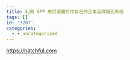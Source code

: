 ```yaml
---
title: 利用 APP 來打造屬於你自己的企業品牌識別系統
tags: []
id: '3207'
categories:
  - - uncategorized
---
```


https://hatchful.com